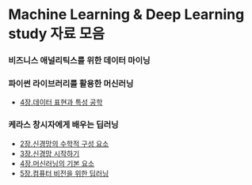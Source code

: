 # Machine Learning & Deep Learning study 자료 모음

### 비즈니스 애널리틱스를 위한 데이터 마이닝


### 파이썬 라이브러리를 활용한 머신러닝
- [4장.데이터 표현과 특성 공학]()

### 케라스 창시자에게 배우는 딥러닝

- [2장.신경망의 수학적 구성 요소](https://github.com/YunSeo00/deeplearning-study/blob/main/%EC%BC%80%EB%9D%BC%EC%8A%A4_%EC%B0%BD%EC%8B%9C%EC%9E%90%EC%97%90%EA%B2%8C_%EB%B0%B0%EC%9A%B0%EB%8A%94_%EB%94%A5%EB%9F%AC%EB%8B%9D/2_%EC%8B%9C%EC%9E%91%ED%95%98%EA%B8%B0_%EC%A0%84%EC%97%90_%EC%8B%A0%EA%B2%BD%EB%A7%9D%EC%9D%98_%EC%88%98%ED%95%99%EC%A0%81_%EA%B5%AC%EC%84%B1_%EC%9A%94%EC%86%8C.ipynb)
- [3장.신경망 시작하기](https://github.com/YunSeo00/deeplearning-study/blob/main/%EC%BC%80%EB%9D%BC%EC%8A%A4_%EC%B0%BD%EC%8B%9C%EC%9E%90%EC%97%90%EA%B2%8C_%EB%B0%B0%EC%9A%B0%EB%8A%94_%EB%94%A5%EB%9F%AC%EB%8B%9D/3_%EC%8B%A0%EA%B2%BD%EB%A7%9D_%EC%8B%9C%EC%9E%91%ED%95%98%EA%B8%B0.ipynb)
- [4장.머신러닝의 기본 요소](https://github.com/YunSeo00/DeepLearning-study/blob/main/%EC%BC%80%EB%9D%BC%EC%8A%A4_%EC%B0%BD%EC%8B%9C%EC%9E%90%EC%97%90%EA%B2%8C_%EB%B0%B0%EC%9A%B0%EB%8A%94_%EB%94%A5%EB%9F%AC%EB%8B%9D/4%EC%9E%A5_%EB%A8%B8%EC%8B%A0_%EB%9F%AC%EB%8B%9D%EC%9D%98_%EA%B8%B0%EB%B3%B8_%EC%9A%94%EC%86%8C.ipynb)
- [5장.컴퓨터 비전을 위한 딥러닝](https://github.com/YunSeo00/DeepLearning-study/blob/main/%EC%BC%80%EB%9D%BC%EC%8A%A4_%EC%B0%BD%EC%8B%9C%EC%9E%90%EC%97%90%EA%B2%8C_%EB%B0%B0%EC%9A%B0%EB%8A%94_%EB%94%A5%EB%9F%AC%EB%8B%9D/5%EC%9E%A5_%EC%BB%B4%ED%93%A8%ED%84%B0_%EB%B9%84%EC%A0%84%EC%9D%84_%EC%9C%84%ED%95%9C_%EB%94%A5%EB%9F%AC%EB%8B%9D.ipynb)
